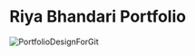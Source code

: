 # Riya Bhandari Portfolio 


![PortfolioDesignForGit](https://user-images.githubusercontent.com/85748264/188931644-e7a63fba-34dd-4ed4-9898-4fbaf8e83367.png)
